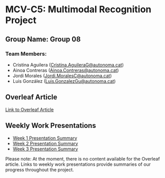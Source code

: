 # MCV-C5: Multimodal Recognition Project

## Group Name: Group 08

### Team Members:
- Cristina Aguilera (Cristina.AguileraG@autonoma.cat)
- Ainoa Contreras (Ainoa.Contreras@autonoma.cat)
- Jordi Morales (Jordi.MoralesC@autonoma.cat)
- Luis González (Luis.GonzalezGu@autonoma.cat)

## Overleaf Article
[Link to Overleaf Article](https://www.overleaf.com/read/fvdtngjjxwmh#6327f0)

## Weekly Work Presentations
- [Week 1 Presentation Summary](https://docs.google.com/presentation/d/1RmwTdTR9S9iiPmd5WSYK3AvGLF8sHF9khjBmIsuc1fg/edit?usp=sharing)
- [Week 2 Presentation Summary](https://docs.google.com/presentation/d/1DoA-g94lC9giuTePWLVPW6IXz87cfSrAyGgV1GcoCqU/edit?usp=sharing)
- [Week 3 Presentation Summary](#)

Please note: At the moment, there is no content available for the Overleaf article. Links to weekly work presentations provide summaries of our progress throughout the project.
